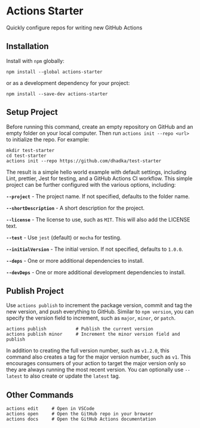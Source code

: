 # Actions Starter

Quickly configure repos for writing new GitHub Actions

## Installation

Install with `npm` globally:
```
npm install --global actions-starter
```
or as a development dependency for your project:
```
npm install --save-dev actions-starter
```

## Setup Project

Before running this command, create an empty repository on GitHub and an empty folder on your
local computer.  Then run `actions init --repo <url>` to initialize the repo.  For example:

```
mkdir test-starter
cd test-starter
actions init --repo https://github.com/dhadka/test-starter
```

The result is a simple hello world example with default settings, including Lint, prettier,
Jest for testing, and a GitHub Actions CI workflow.  This simple project can be further
configured with the various options, including:

**`--project`** - The project name. If not specified, defaults to the folder name.

**`--shortDescription`** - A short description for the project.

**`--license`** - The license to use, such as `MIT`. This will also add the LICENSE text.

**`--test`** - Use `jest` (default) or `mocha` for testing.

**`--initialVersion`** - The initial version. If not specified, defaults to `1.0.0`.

**`--deps`** - One or more additional dependencies to install.

**`--devDeps`** - One or more additional development dependencies to install.

## Publish Project

Use `actions publish` to increment the package version, commit and tag the new version, and push
everything to GitHub.  Similar to `npm version`, you can specify the version field to increment,
such as `major`, `minor`, or `patch`.

```
actions publish           # Publish the current version
actions publish minor     # Increment the minor version field and publish
```

In addition to creating the full version number, such as `v1.2.0`, this command also creates a
tag for the major version number, such as `v1`.  This encourages consumers of your action to target
the major version only so they are always running the most recent version.
You can optionally use `--latest` to also create or update the `latest` tag.

## Other Commands

```
actions edit     # Open in VSCode
actions open     # Open the GitHub repo in your browser
actions docs     # Open the GitHub Actions documentation
```
